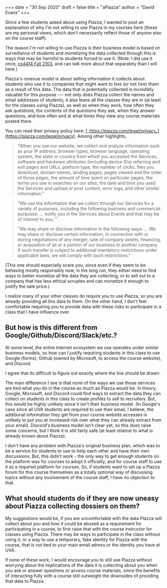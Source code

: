 +++
date = "30 Sep 2020"
draft = false
title = "aPiazza"
author = "David Evans"
+++

Since a few students asked about using Piazza, I wanted to post an
explanation of why I'm not willing to use Piazza in my courses here
(these are my personal views, which don't necessarily reflect those of
anyone else on the course staff).

The reason I'm not willing to use Piazza is their business model is
based on surveillance of students and monetizing the data collected
through this is ways that may be harmful to students forced to use
it. (Note: I did use it once, [cs4414 Fall
2103](https://www.rust-class.org/0/pages/syllabus.html), and can talk
more about that separately than I will here.)

Piazza's revenue model is about selling information it collects about
students who use it to companies that might want to hire (or not hire)
them as a result of this data. The data that is potentially collected
is incredibly valuable for this purpose --- not only does Piazza
collect the names and email addresses of students, it also leans all
the classes they are in (at least for the classes using Piazza), as
well as when they work, how often they ask questions, the contents of
the questions they ask, when they answer questions, and how often and
at what times they view any course materials posted there.

You can read their privacy policy here: [_https://piazza.com/legal/privacy_](https://piazza.com/legal/privacy). Among other highlights,

> "When you use our website, we collect and analyze information such as your IP address, browser types, browser language, operating system, the state or country from which you accessed the Services, software and hardware attributes (including device IDs) referring and exit pages and URLs, platform type, the number of clicks, files you download, domain names, landing pages, pages viewed and the order of those pages, the amount of time spent on particular pages, the terms you use in searches on our sites, the date and time you used the Services and upload or post content, error logs, and other similar information."

> "We use the information that we collect through our Services for a variety of purposes, including the following business and commercial purposes: ... notify you in the Services about Events and that may be of interest to you; "

> "We may share or disclose information in the following ways: ... We may share or disclose certain information, in connection with or during negotiations of any merger, sale of company assets, financing, or acquisition of all or a portion of our business to another company. If such transfer is subject to additional mandatory restrictions under applicable laws, we will comply with such restrictions."

(This one should especially scare you, since even if they seem to be
behaving mostly responsibly now, in the long run, they either need to
find ways to better monetize all the data they are collecting, or to
sell out to a company that has less ethical scruples and can monetize
it enough to justify the sale price.)

I realize many of your other classes do require you to use Piazza, so
you are already providing all this data to them. On the other hand, I
don't feel comfortable requiring you to provide data with these risks
to participate in a class that I have influence over.

## But how is this different from Google/Github/Discord/Slack/etc.?

At some level, the entire Internet ecosystem we use operates under
similar business models, so how can I justify requiring students in
this class to use Google (forms), Github (owned by Microsoft, to
access the course website), and Discord.

I agree that its difficult to figure out exactly where the line should
be drawn.

The main difference I see is that none of the ways we use those
services are tied what you do in the course as much as Piazza would
be. In theory, Google, Microsoft, and Discord could find ways to
extract the data they can collect on students in this class to create
profiles to sell to recruiters. But, this would be highly unlikely
since it isn't their business model. (In Google's case since all UVA
students are required to use their email, I believe, the additional
information they get from your course website accesses is unlikely to
put you at increased risk over what they can already extract from your
email). Discord's business model isn't clear yet, so this does raise
some concerns, but I think it is still fairly safe (at least relative
to what is already known about Piazza).

I don't have any problem with Piazza's original business plan, which
was to be a service for students to use to help each other and have
their own discussions. But, this didn't work - the only way to get
enough students on the platform was for courses to adopt it
officially, and for course staff to use it as a required platform for
courses.  So, if students want to set up a Piazza forum for this
course themselves as a totally optional way of discussing topics
without any involvement of the course staff, I have no objection to
that.

## What should students do if they are now uneasy about Piazza collecting dossiers on them?

My suggestions would be, if you are uncomfortable with the data Piazza
will collect about you and how it could be abused as a requirement for
participating in a course, to first raise that with the course
instructor for classes using Piazza. There may be ways to participate
in the class without using it, or a way to use a temporary, fake
identity for Piazza with the course, that is not tied to your main
email adress or the identity you have at UVA.

If none of these work, I would encourage you to still use Piazza
without worrying about the implications of the data it is collecting
about you when you ask or answer questions or access course materials,
since the benefits of interacting fully with a course still outweight
the downsides of providing that data to Piazza.

